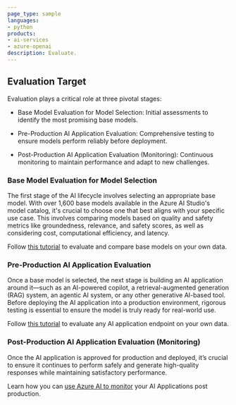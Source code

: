 ```yaml
---
page_type: sample
languages:
- python
products:
- ai-services
- azure-openai
description: Evaluate.
---
```


## Evaluation Target

Evaluation plays a critical role at three pivotal stages:  

* Base Model Evaluation for Model Selection: Initial assessments to identify the most promising base models. 

* Pre-Production AI Application Evaluation: Comprehensive testing to ensure models perform reliably before deployment. 

* Post-Production AI Application Evaluation (Monitoring): Continuous monitoring to maintain performance and adapt to new challenges. 


### Base Model Evaluation for Model Selection 

The first stage of the AI lifecycle involves selecting an appropriate base model. With over 1,600 base models available in the Azure AI Studio's model catalog, it's crucial to choose one that best aligns with your specific use case. This involves comparing models based on quality and safety metrics like groundedness, relevance, and safety scores, as well as considering cost, computational efficiency, and latency. 

Follow [this tutorial](\Evaluate_Base_Model_Endpoint\Evaluate_Base_Model_Endpoint.ipynb) to evaluate and compare base models on your own data.

### Pre-Production AI Application Evaluation 

Once a base model is selected, the next stage is building an AI application around it—such as an AI-powered copilot, a retrieval-augmented generation (RAG) system, an agentic AI system, or any other generative AI-based tool. Before deploying the AI application into a production environment, rigorous testing is essential to ensure the model is truly ready for real-world use.  

Follow [this tutorial](\Evaluate_App_Endpoint\Evaluate_App_Endpoint.ipynb) to evaluate any AI application endpoint on your own data.

### Post-Production AI Application Evaluation (Monitoring) 

Once the AI application is approved for production and deployed, it’s crucial to ensure it continues to perform safely and generate high-quality responses while maintaining satisfactory performance. 

Learn how you can [use Azure AI to monitor](aka.ms/azureaimonitoring) your AI Applications post production.

